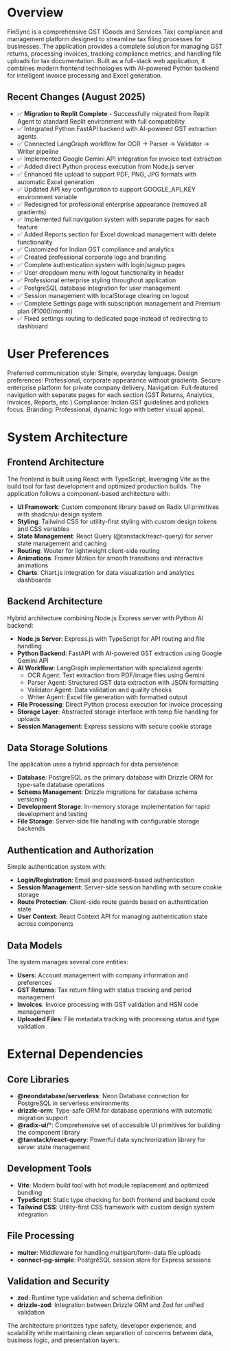 # Overview

FinSync is a comprehensive GST (Goods and Services Tax) compliance and management platform designed to streamline tax filing processes for businesses. The application provides a complete solution for managing GST returns, processing invoices, tracking compliance metrics, and handling file uploads for tax documentation. Built as a full-stack web application, it combines modern frontend technologies with AI-powered Python backend for intelligent invoice processing and Excel generation.

## Recent Changes (August 2025)
- ✅ **Migration to Replit Complete** - Successfully migrated from Replit Agent to standard Replit environment with full compatibility
- ✅ Integrated Python FastAPI backend with AI-powered GST extraction agents
- ✅ Connected LangGraph workflow for OCR → Parser → Validator → Writer pipeline
- ✅ Implemented Google Gemini API integration for invoice text extraction
- ✅ Added direct Python process execution from Node.js server
- ✅ Enhanced file upload to support PDF, PNG, JPG formats with automatic Excel generation
- ✅ Updated API key configuration to support GOOGLE_API_KEY environment variable
- ✅ Redesigned for professional enterprise appearance (removed all gradients)
- ✅ Implemented full navigation system with separate pages for each feature
- ✅ Added Reports section for Excel download management with delete functionality
- ✅ Customized for Indian GST compliance and analytics
- ✅ Created professional corporate logo and branding
- ✅ Complete authentication system with login/signup pages
- ✅ User dropdown menu with logout functionality in header
- ✅ Professional enterprise styling throughout application
- ✅ PostgreSQL database integration for user management
- ✅ Session management with localStorage clearing on logout
- ✅ Complete Settings page with subscription management and Premium plan (₹1000/month)
- ✅ Fixed settings routing to dedicated page instead of redirecting to dashboard

# User Preferences

Preferred communication style: Simple, everyday language.
Design preferences: Professional, corporate appearance without gradients. Secure enterprise platform for private company delivery.
Navigation: Full-featured navigation with separate pages for each section (GST Returns, Analytics, Invoices, Reports, etc.)
Compliance: Indian GST guidelines and policies focus.
Branding: Professional, dynamic logo with better visual appeal.

# System Architecture

## Frontend Architecture
The frontend is built using React with TypeScript, leveraging Vite as the build tool for fast development and optimized production builds. The application follows a component-based architecture with:

- **UI Framework**: Custom component library based on Radix UI primitives with shadcn/ui design system
- **Styling**: Tailwind CSS for utility-first styling with custom design tokens and CSS variables
- **State Management**: React Query (@tanstack/react-query) for server state management and caching
- **Routing**: Wouter for lightweight client-side routing
- **Animations**: Framer Motion for smooth transitions and interactive animations
- **Charts**: Chart.js integration for data visualization and analytics dashboards

## Backend Architecture
Hybrid architecture combining Node.js Express server with Python AI backend:

- **Node.js Server**: Express.js with TypeScript for API routing and file handling
- **Python Backend**: FastAPI with AI-powered GST extraction using Google Gemini API
- **AI Workflow**: LangGraph implementation with specialized agents:
  - OCR Agent: Text extraction from PDF/image files using Gemini
  - Parser Agent: Structured GST data extraction with JSON formatting
  - Validator Agent: Data validation and quality checks
  - Writer Agent: Excel file generation with formatted output
- **File Processing**: Direct Python process execution for invoice processing
- **Storage Layer**: Abstracted storage interface with temp file handling for uploads
- **Session Management**: Express sessions with secure cookie storage

## Data Storage Solutions
The application uses a hybrid approach for data persistence:

- **Database**: PostgreSQL as the primary database with Drizzle ORM for type-safe database operations
- **Schema Management**: Drizzle migrations for database schema versioning
- **Development Storage**: In-memory storage implementation for rapid development and testing
- **File Storage**: Server-side file handling with configurable storage backends

## Authentication and Authorization
Simple authentication system with:

- **Login/Registration**: Email and password-based authentication
- **Session Management**: Server-side session handling with secure cookie storage
- **Route Protection**: Client-side route guards based on authentication state
- **User Context**: React Context API for managing authentication state across components

## Data Models
The system manages several core entities:

- **Users**: Account management with company information and preferences
- **GST Returns**: Tax return filing with status tracking and period management
- **Invoices**: Invoice processing with GST validation and HSN code management
- **Uploaded Files**: File metadata tracking with processing status and type validation

# External Dependencies

## Core Libraries
- **@neondatabase/serverless**: Neon Database connection for PostgreSQL in serverless environments
- **drizzle-orm**: Type-safe ORM for database operations with automatic migration support
- **@radix-ui/***: Comprehensive set of accessible UI primitives for building the component library
- **@tanstack/react-query**: Powerful data synchronization library for server state management

## Development Tools
- **Vite**: Modern build tool with hot module replacement and optimized bundling
- **TypeScript**: Static type checking for both frontend and backend code
- **Tailwind CSS**: Utility-first CSS framework with custom design system integration

## File Processing
- **multer**: Middleware for handling multipart/form-data file uploads
- **connect-pg-simple**: PostgreSQL session store for Express sessions

## Validation and Security
- **zod**: Runtime type validation and schema definition
- **drizzle-zod**: Integration between Drizzle ORM and Zod for unified validation

The architecture prioritizes type safety, developer experience, and scalability while maintaining clean separation of concerns between data, business logic, and presentation layers.